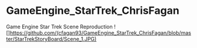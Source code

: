 # GameEngine_StarTrek_ChrisFagan
Game Engine Star Trek Scene Reproduction
![]https://github.com/(cfagan93/GameEngine_StarTrek_ChrisFagan/blob/master/StarTrekStoryBoard/Scene_1.JPG)